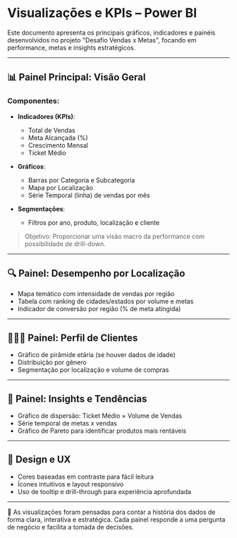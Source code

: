# Visualizações e KPIs – Power BI

Este documento apresenta os principais gráficos, indicadores e painéis desenvolvidos no projeto "Desafio Vendas x Metas", focando em performance, metas e insights estratégicos.

---

## 📊 Painel Principal: Visão Geral

### Componentes:
- **Indicadores (KPIs)**:
  - Total de Vendas
  - Meta Alcançada (%)
  - Crescimento Mensal
  - Ticket Médio

- **Gráficos**:
  - Barras por Categoria e Subcategoria
  - Mapa por Localização
  - Série Temporal (linha) de vendas por mês

- **Segmentações**:
  - Filtros por ano, produto, localização e cliente

> Objetivo: Proporcionar uma visão macro da performance com possibilidade de drill-down.

---

## 🔍 Painel: Desempenho por Localização

- Mapa temático com intensidade de vendas por região
- Tabela com ranking de cidades/estados por volume e metas
- Indicador de conversão por região (% de meta atingida)

---

## 🧑‍🤝‍🧑 Painel: Perfil de Clientes

- Gráfico de pirâmide etária (se houver dados de idade)
- Distribuição por gênero
- Segmentação por localização e volume de compras

---

## 🧠 Painel: Insights e Tendências

- Gráfico de dispersão: Ticket Médio × Volume de Vendas
- Série temporal de metas x vendas
- Gráfico de Pareto para identificar produtos mais rentáveis

---

## 🎨 Design e UX

- Cores baseadas em contraste para fácil leitura
- Ícones intuitivos e layout responsivo
- Uso de tooltip e drill-through para experiência aprofundada

---

📌 As visualizações foram pensadas para contar a história dos dados de forma clara, interativa e estratégica. Cada painel responde a uma pergunta de negócio e facilita a tomada de decisões.

